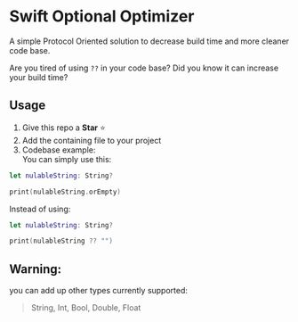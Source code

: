 # Swift Optional Optimizer
A simple Protocol Oriented solution to decrease build time and more cleaner code base.

Are you tired of using `??` in your code base? 
Did you know it can increase your build time?

## Usage
1. Give this repo a **Star** ⭐️
2. Add the containing file to your project
3. Codebase example: <br />
You can simply use this:

``` swift
let nulableString: String?

print(nulableString.orEmpty)
```

Instead of using:
``` swift
let nulableString: String?

print(nulableString ?? "")
```

## Warning: 
you can add up other types currently supported: 
> String, Int, Bool, Double, Float
